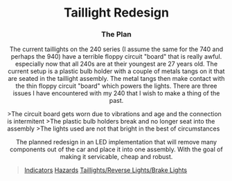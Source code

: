 <h1 align="center">
	Taillight Redesign
</h1>
<h3 align="center">
	The Plan
</h3>
<p align="center">
	The current taillights on the 240 series (I assume the same for the 740 and perhaps the 940) have a terrible floppy circuit "board" that is really awful.
	especially now that all 240s are at their youngest are 27 years old.  The current setup is a plastic bulb holder with a couple of metals tangs on it
	that are seated in the taillight assembly.  The metal tangs then make contact with the thin floppy circuit "board" which powers the lights.  There are 
	three issues I have encountered with my 240 that I wish to make a thing of the past.
</p>
>The circuit board gets worn due to vibrations and age and the connection is intermitent
>The plastic bulb holders break and no longer seat into the assembly
>The lights used are not that bright in the best of circumstances

<p align="center">
	The planned redesign in an LED implementation that will remove many components out of the car and place it into one assembly.  With the goal of making it
	servicable, cheap and robust.
</p>

>[Indicators](https://github.com/Hollands09/Guild/tree/main/Volvo/taillights/indicators.md)
>[Hazards](https://github.com/Hollands09/Guild/tree/main/Volvo/taillights/hazards.md)
>[Taillights/Reverse Lights/Brake Lights](https://github.com/Hollands09/Guild/tree/main/Volvo/taillights/tlrlbl.md)